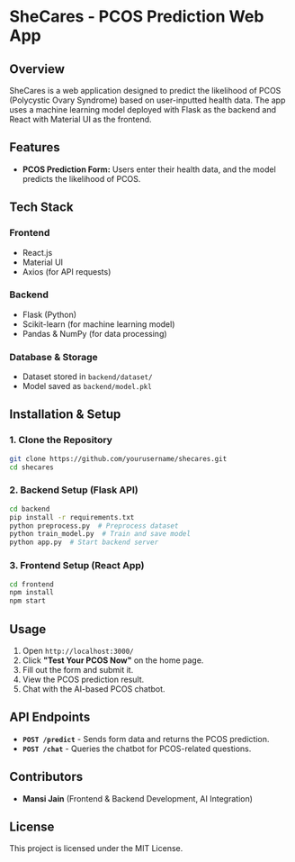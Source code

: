 # SheCares - PCOS Prediction Web App

## Overview
SheCares is a web application designed to predict the likelihood of PCOS (Polycystic Ovary Syndrome) based on user-inputted health data. The app uses a machine learning model deployed with Flask as the backend and React with Material UI as the frontend.

## Features
- **PCOS Prediction Form:** Users enter their health data, and the model predicts the likelihood of PCOS.

## Tech Stack
### **Frontend**
- React.js
- Material UI
- Axios (for API requests)

### **Backend**
- Flask (Python)
- Scikit-learn (for machine learning model)
- Pandas & NumPy (for data processing)

### **Database & Storage**
- Dataset stored in `backend/dataset/`
- Model saved as `backend/model.pkl`

## Installation & Setup
### **1. Clone the Repository**
```bash
git clone https://github.com/yourusername/shecares.git
cd shecares
```

### **2. Backend Setup (Flask API)**
```bash
cd backend
pip install -r requirements.txt
python preprocess.py  # Preprocess dataset
python train_model.py  # Train and save model
python app.py  # Start backend server
```

### **3. Frontend Setup (React App)**
```bash
cd frontend
npm install
npm start
```

## Usage
1. Open `http://localhost:3000/`
2. Click **"Test Your PCOS Now"** on the home page.
3. Fill out the form and submit it.
4. View the PCOS prediction result.
5. Chat with the AI-based PCOS chatbot.

## API Endpoints
- **`POST /predict`** - Sends form data and returns the PCOS prediction.
- **`POST /chat`** - Queries the chatbot for PCOS-related questions.

## Contributors
- **Mansi Jain** (Frontend & Backend Development, AI Integration)

## License
This project is licensed under the MIT License.

